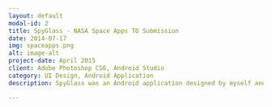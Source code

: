 ```yaml
---
layout: default
modal-id: 2
title: SpyGlass - NASA Space Apps TO Submission
date: 2014-07-17
img: spaceapps.png
alt: image-alt
project-date: April 2015
client: Adobe Photoshop CS6, Android Studio
category: UI Design, Android Application
description: SpyGlass was an Android application designed by myself and two other members.  It was our submission to the annual NASA Space Apps hackathon, specifically the challenge titled "VOLCANOES, ICEBERGS, AND CATS FROM SPACE."  The solution attempts to crowdsource the discovery of "interesting" natural events as observed from space using data from NASA's Earth observation satellites.  We decided to use the sharing concepts of Instagram and the gamification of the swiping technique from Tinder to crowdsource and build a community of interesting satellite imagery. Code can be viewed <a href="https://github.com/vickitran/SpyCat-with-help-from-Swipeable-Cards" target="new">here</a>

---
```

